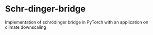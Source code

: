# Schr-dinger-bridge
Implementation of schrödinger bridge in PyTorch with an application on climate downscaling
